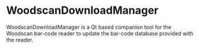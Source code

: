 WoodscanDownloadManager
=======================

WoodscanDownloadManager is a Qt based companion tool for the Woodscan bar-code reader to update the bar-code database provided with the reader.

